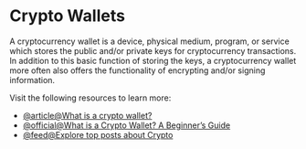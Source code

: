 # Crypto Wallets

A cryptocurrency wallet is a device, physical medium, program, or service which stores the public and/or private keys for cryptocurrency transactions. In addition to this basic function of storing the keys, a cryptocurrency wallet more often also offers the functionality of encrypting and/or signing information.

Visit the following resources to learn more:

- [@article@What is a crypto wallet?](https://www.coinbase.com/learn/crypto-basics/what-is-a-crypto-wallet)
- [@official@What is a Crypto Wallet? A Beginner’s Guide](https://crypto.com/university/crypto-wallets)
- [@feed@Explore top posts about Crypto](https://app.daily.dev/tags/crypto?ref=roadmapsh)
